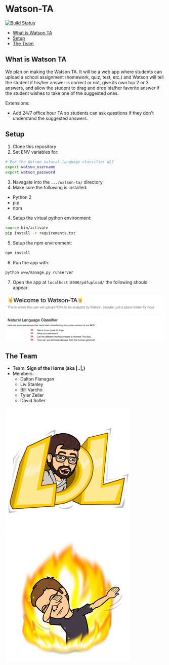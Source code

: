 # Watson-TA
[![Build Status](https://travis-ci.org/signofthehorns/watson-ta.svg?branch=master)](https://travis-ci.org/signofthehorns/watson-ta)

<!-- TOC depthFrom:2 -->

- [What is Watson TA](#what-is-watson-ta)
- [Setup](#setup)
- [The Team](#the-team)

<!-- /TOC -->

## What is Watson TA

We plan on making the Watson TA. It will be a web app where students can upload a school assignment (homework, quiz, test, etc.) and Watson will tell the student if his/her answer is correct or not, give its own top 2 or 3 answers, and allow the student to drag and drop his/her favorite answer if the student wishes to take one of the suggested ones.

Extensions:
- Add 24/7 office hour TA so students can ask questions if they don't understand the suggested answers.

## Setup

1. Clone this repository
2. Set ENV variables for:
  ```BASH
  # For the Watson natural-language-classifier NLC
  export watson_username
  export watson_password
  ```
3. Navagate into the `.../watson-ta/` directory
3. Make sure the following is installed:
  - Python 2
  - pip
  - npm
4. Setup the virtual python environment:
  ```BASH
  source bin/activate
  pip install -r requirements.txt
  ```
5. Setup the npm environment:
  ```BASH
  npm install
  ```
6. Run the app with:
  ```BASH
  python www/manage.py runserver
  ```
7. Open the app at `localhost:8000/pdfupload/` the following should appear:

  ![PDF Upload Page](images/pdfupload.png)

## The Team

- Team: **Sign of the Horns (aka |..|,)**
- Members:
  - Dalton Flanagan
  - Liv Stanley
  - Bill Varcho
  - Tyler Zeller
  - David Soller

![Tyler...](images/bitmoji-lol.png)
![The Dab](images/bitmoji-dab.png)
